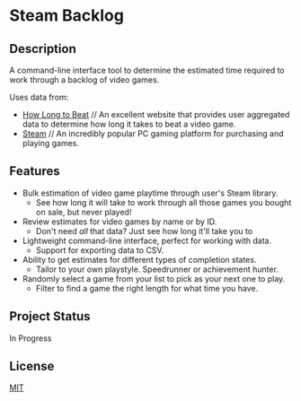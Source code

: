 # Steam Backlog


## Description
A command-line interface tool to determine the estimated time required to work through a backlog of video games.

Uses data from:
- [How Long to Beat](https://howlongtobeat.com/) // An excellent website that provides user aggregated data to determine how long it takes to beat a video game.
- [Steam](https://store.steampowered.com/) // An incredibly popular PC gaming platform for purchasing and playing games.

## Features
- Bulk estimation of video game playtime through user's Steam library.
  - See how long it will take to work through all those games you bought on sale, but never played!
- Review estimates for video games by name or by ID.
  - Don't need *all* that data? Just see how long it'll take you to 
- Lightweight command-line interface, perfect for working with data.
  - Support for exporting data to CSV.
- Ability to get estimates for different types of completion states.
  - Tailor to your own playstyle. Speedrunner or achievement hunter.
- Randomly select a game from your list to pick as your next one to play.
  - Filter to find a game the right length for what time you have.

## Project Status
In Progress

## License
[MIT](LICENSE)